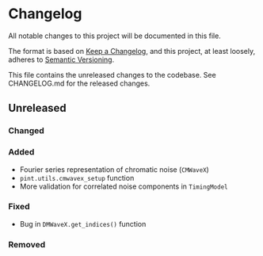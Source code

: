 # Changelog
All notable changes to this project will be documented in this file.

The format is based on [Keep a Changelog](https://keepachangelog.com/en/1.0.0/),
and this project, at least loosely, adheres to [Semantic Versioning](https://semver.org/spec/v2.0.0.html).

This file contains the unreleased changes to the codebase. See CHANGELOG.md for
the released changes.

## Unreleased
### Changed
### Added
- Fourier series representation of chromatic noise (`CMWaveX`)
- `pint.utils.cmwavex_setup` function
- More validation for correlated noise components in `TimingModel`
### Fixed
- Bug in `DMWaveX.get_indices()` function
### Removed

